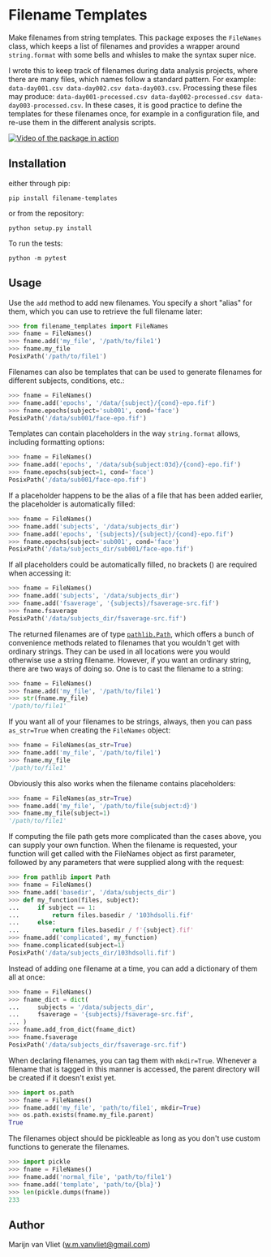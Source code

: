 Filename Templates
==================

Make filenames from string templates.
This package exposes the `FileNames` class, which keeps a list of filenames and provides a wrapper around `string.format` with some bells and whisles to make the syntax super nice.

I wrote this to keep track of filenames during data analysis projects, where there are many files, which names follow a standard pattern. For example: `data-day001.csv data-day002.csv data-day003.csv`. Processing these files may produce: `data-day001-processed.csv data-day002-processed.csv data-day003-processed.csv`. In these cases, it is good practice to define the templates for these filenames once, for example in a configuration file, and re-use them in the different analysis scripts.

[![Video of the package in action](https://img.youtube.com/vi/OlxVhkuiGPU/2.jpg)](https://youtu.be/OlxVhkuiGPU?t=253)

Installation
------------
either through pip:

    pip install filename-templates

or from the repository:

    python setup.py install

To run the tests:

    python -m pytest


Usage
-----

Use the `add` method to add new filenames. You specify a short "alias" for
them, which you can use to retrieve the full filename later:

```python
>>> from filename_templates import FileNames
>>> fname = FileNames()
>>> fname.add('my_file', '/path/to/file1')
>>> fname.my_file
PosixPath('/path/to/file1')
```

Filenames can also be templates that can be used to generate
filenames for different subjects, conditions, etc.:

```python
>>> fname = FileNames()
>>> fname.add('epochs', '/data/{subject}/{cond}-epo.fif')
>>> fname.epochs(subject='sub001', cond='face')
PosixPath('/data/sub001/face-epo.fif')
```

Templates can contain placeholders in the way `string.format` allows,
including formatting options:

```python
>>> fname = FileNames()
>>> fname.add('epochs', '/data/sub{subject:03d}/{cond}-epo.fif')
>>> fname.epochs(subject=1, cond='face')
PosixPath('/data/sub001/face-epo.fif')
```

If a placeholder happens to be the alias of a file that has been added earlier,
the placeholder is automatically filled:

```python
>>> fname = FileNames()
>>> fname.add('subjects', '/data/subjects_dir')
>>> fname.add('epochs', '{subjects}/{subject}/{cond}-epo.fif')
>>> fname.epochs(subject='sub001', cond='face')
PosixPath('/data/subjects_dir/sub001/face-epo.fif')
```

If all placeholders could be automatically filled, no brackets () are required
when accessing it:

```python
>>> fname = FileNames()
>>> fname.add('subjects', '/data/subjects_dir')
>>> fname.add('fsaverage', '{subjects}/fsaverage-src.fif')
>>> fname.fsaverage
PosixPath('/data/subjects_dir/fsaverage-src.fif')
```

The returned filenames are of type
[`pathlib.Path`](https://docs.python.org/3/library/pathlib.html), which offers
a bunch of convenience methods related to filenames that you wouldn't get with
ordinary strings. They can be used in all locations were you would otherwise
use a string filename. However, if you want an ordinary string, there are two
ways of doing so. One is to cast the filename to a string:

```python
>>> fname = FileNames()
>>> fname.add('my_file', '/path/to/file1')
>>> str(fname.my_file)
'/path/to/file1'
```

If you want all of your filenames to be strings, always, then you can pass
`as_str=True` when creating the `FileNames` object:

```python
>>> fname = FileNames(as_str=True)
>>> fname.add('my_file', '/path/to/file1')
>>> fname.my_file
'/path/to/file1'
```

Obviously this also works when the filename contains placeholders:

```python
>>> fname = FileNames(as_str=True)
>>> fname.add('my_file', '/path/to/file{subject:d}')
>>> fname.my_file(subject=1)
'/path/to/file1'
```

If computing the file path gets more complicated than the cases above, you can
supply your own function. When the filename is requested, your function will
get called with the FileNames object as first parameter, followed by any
parameters that were supplied along with the request:

```python
>>> from pathlib import Path
>>> fname = FileNames()
>>> fname.add('basedir', '/data/subjects_dir')
>>> def my_function(files, subject):
...     if subject == 1:
...         return files.basedir / '103hdsolli.fif'
...     else:
...         return files.basedir / f'{subject}.fif'
>>> fname.add('complicated', my_function)
>>> fname.complicated(subject=1)
PosixPath('/data/subjects_dir/103hdsolli.fif')
```

Instead of adding one filename at a time, you can add a dictionary of them all
at once:

```python
>>> fname = FileNames()
>>> fname_dict = dict(
...     subjects = '/data/subjects_dir',
...     fsaverage = '{subjects}/fsaverage-src.fif',
... )
>>> fname.add_from_dict(fname_dict)
>>> fname.fsaverage
PosixPath('/data/subjects_dir/fsaverage-src.fif')
```

When declaring filenames, you can tag them with `mkdir=True`. Whenever a
filename that is tagged in this manner is accessed, the parent directory will
be created if it doesn't exist yet.

```python
>>> import os.path
>>> fname = FileNames()
>>> fname.add('my_file', 'path/to/file1', mkdir=True)
>>> os.path.exists(fname.my_file.parent)
True
```

The filenames object should be pickleable as long as you don't use custom functions to
generate the filenames.

```python
>>> import pickle
>>> fname = FileNames()
>>> fname.add('normal_file', 'path/to/file1')
>>> fname.add('template', 'path/to/{bla}')
>>> len(pickle.dumps(fname))
233
```

Author
------
Marijn van Vliet ([w.m.vanvliet@gmail.com](mailto:w.m.vanvliet@gmail.com))
